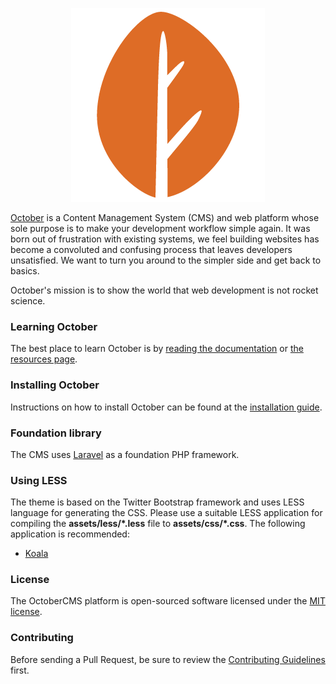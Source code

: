 <p align="center">
    <img src="https://github.com/octobercms/october/blob/master/themes/demo/assets/images/october.png?raw=true" alt="October" />
</p>

[October](http://octobercms.com) is a Content Management System (CMS) and web platform whose sole purpose is to make your development workflow simple again. It was born out of frustration with existing systems, we feel building websites has become a convoluted and confusing process that leaves developers unsatisfied. We want to turn you around to the simpler side and get back to basics.

October's mission is to show the world that web development is not rocket science.

### Learning October

The best place to learn October is by [reading the documentation](http://octobercms.com/docs) or [the resources page](http://octobercms.com/resources).

### Installing October

Instructions on how to install October can be found at the [installation guide](http://octobercms.com/docs/help/install).

### Foundation library

The CMS uses [Laravel](http://laravel.com) as a foundation PHP framework.

### Using LESS

The theme is based on the Twitter Bootstrap framework and uses LESS language for generating the CSS. Please use a suitable LESS application for compiling the **assets/less/*.less** file to **assets/css/*.css**. The following application is recommended:

* [Koala](http://koala-app.com/)

### License

The OctoberCMS platform is open-sourced software licensed under the [MIT license](http://opensource.org/licenses/MIT).

### Contributing

Before sending a Pull Request, be sure to review the [Contributing Guidelines](CONTRIBUTING.md) first.
